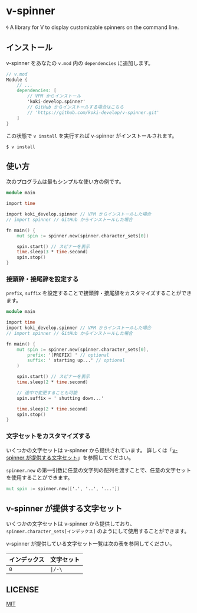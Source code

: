 # v-spinner

🌀 A library for V to display customizable spinners on the command line.

<!-- TODO: demo -->

## インストール

v-spinner をあなたの `v.mod` 内の `dependencies` に追加します。

```v
// v.mod
Module {
	// ...
	dependencies: [
		// VPM からインストール
		'koki-develop.spinner'
		// GitHub からインストールする場合はこちら
		// 'https://github.com/koki-develop/v-spinner.git'
	]
}
```

この状態で `v install` を実行すれば v-spinner がインストールされます。

```console
$ v install
```

## 使い方

次のプログラムは最もシンプルな使い方の例です。

```v
module main

import time

import koki_develop.spinner // VPM からインストールした場合
// import spinner // GitHub からインストールした場合

fn main() {
	mut spin := spinner.new(spinner.character_sets[0])

	spin.start() // スピナーを表示
	time.sleep(3 * time.second)
	spin.stop()
}
```

<!-- TODO: demo -->

### 接頭辞・接尾辞を設定する

`prefix`, `suffix` を設定することで接頭辞・接尾辞をカスタマイズすることができます。

```v
module main

import time
import koki_develop.spinner // VPM からインストールした場合
// import spinner // GitHub からインストールした場合

fn main() {
	mut spin := spinner.new(spinner.character_sets[0],
		prefix: '[PREFIX] ' // optional
		suffix: ' starting up...' // optional
	)

	spin.start() // スピナーを表示
	time.sleep(2 * time.second)

	// 途中で変更することも可能
	spin.suffix = ' shutting down...'

	time.sleep(2 * time.second)
	spin.stop()
}
```

### 文字セットをカスタマイズする

いくつかの文字セットは v-spinner から提供されています。
詳しくは「[v-spinner が提供する文字セット](#v-spinner-が提供する文字セット)」を参照してください。

`spinner.new` の第一引数に任意の文字列の配列を渡すことで、任意の文字セットを使用することができます。

```v
mut spin := spinner.new(['.', '..', '...'])
```

## v-spinner が提供する文字セット

いくつかの文字セットは v-spinner から提供しており、 `spinner.character_sets[インデックス]` のようにして使用することができます。

v-spinner が提供している文字セット一覧は次の表を参照してください。

| インデックス | 文字セット |
| ------------ | ---------- |
| `0`          | `\|/-\`    |

## LICENSE

[MIT](./LICENSE)
